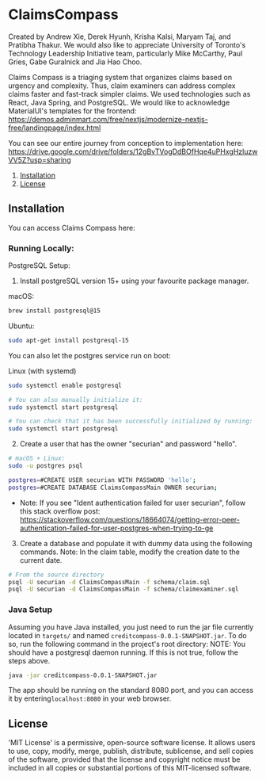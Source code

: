 # ClaimsCompass
Created by Andrew Xie, Derek Hyunh, Krisha Kalsi, Maryam Taj, and Pratibha Thakur. We would also like to appreciate University of Toronto's Technology Leadership Initiative team, particularly Mike McCarthy, Paul Gries, Gabe Guralnick and Jia Hao Choo. 

Claims Compass is a triaging system that organizes claims based on urgency and complexity. Thus, claim examiners can address complex claims faster and fast-track simpler claims. We used technologies such as React, Java Spring, and PostgreSQL. We would like to acknowledge MaterialUI's templates for the frontend: https://demos.adminmart.com/free/nextjs/modernize-nextjs-free/landingpage/index.html  

You can see our entire journey from conception to implementation here: https://drive.google.com/drive/folders/12gBvTVogDdBOfHqe4uPHxgHzluzwVV5Z?usp=sharing

1. [Installation](#installation)
2. [License](#license)

## Installation<a name="installation"></a>

You can access Claims Compass here:

### Running Locally:

PostgreSQL Setup:
1. Install postgreSQL version 15+ using your favourite package manager.

macOS:
```sh
brew install postgresql@15
```

Ubuntu:
```sh
sudo apt-get install postgresql-15
```

You can also let the postgres service run on boot:

Linux (with systemd)
```sh
sudo systemctl enable postgresql

# You can also manually initialize it:
sudo systemctl start postgresql

# You can check that it has been successfully initialized by running:
sudo systemctl start postgresql
```

2. Create a user that has the owner "securian" and password "hello".
```sh
# macOS + Linux:
sudo -u postgres psql

postgres=#CREATE USER securian WITH PASSWORD 'hello';
postgres=#CREATE DATABASE ClaimsCompassMain OWNER securian;
```
* Note: If you see "Ident authentication failed for user securian", follow this stack overflow post:
https://stackoverflow.com/questions/18664074/getting-error-peer-authentication-failed-for-user-postgres-when-trying-to-ge

3. Create a database and populate it with dummy data using the following commands. Note: In the claim table, modify the creation date to the current date. 
```sh
# From the source directory
psql -U securian -d ClaimsCompassMain -f schema/claim.sql
psql -U securian -d ClaimsCompassMain -f schema/claimexaminer.sql
```

### Java Setup<a name="java-setup"></a>
Assuming you have Java installed, you just need to run the jar file currently located in `targets/` and named `creditcompass-0.0.1-SNAPSHOT.jar`. To do so, run the following command in the project's root directory:
NOTE: You should have a postgresql daemon running. If this is not true, follow the steps above.

```sh
java -jar creditcompass-0.0.1-SNAPSHOT.jar
```

The app should be running on the standard 8080 port, and you can access it by entering`localhost:8080` in your web browser. 


## License<a name="license"></a>

'MIT License' is a permissive, open-source software license. It allows users to use, copy, modify, merge, publish, distribute, sublicense, and sell copies of the software, provided that the license and copyright notice must be included in all copies or substantial portions of this MIT-licensed software.

